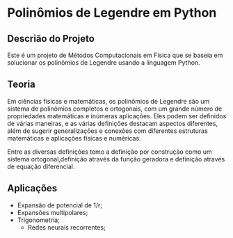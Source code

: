 # Polinômios de Legendre em Python

## Descrião do Projeto

Este é um projeto de Métodos Computacionais em Física que se baseia em solucionar os polinômios de Legendre usando a linguagem Python.

## Teoria

Em ciências físicas e matemáticas, os polinômios de Legendre são um sistema de polinômios completos e ortogonais, com um grande número de propriedades matemáticas e inúmeras aplicações. Eles podem ser definidos de várias maneiras, e as várias definições destacam aspectos diferentes, além de sugerir generalizações e conexões com diferentes estruturas matemáticas e aplicações físicas e numéricas.

Entre as diversas definições temo a definição por construção como um sistema ortogonal,definição através da função geradora e definição através de equação diferencial.

## Aplicações

 - Expansão de potencial de 1/r;
 - Expansões multipolares;
 - Trigonometria;
   - Redes neurais recorrentes;
